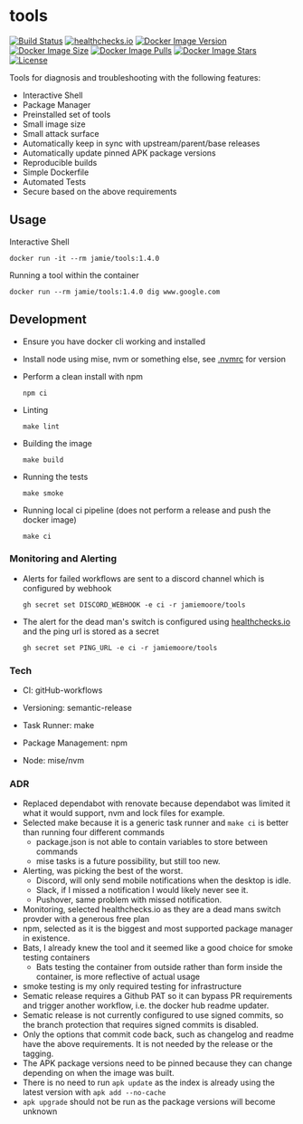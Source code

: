 # tools

[![Build Status](https://github.com/jamiemoore/tools/workflows/ci/badge.svg)](https://github.com/jamiemoore/tools/actions/workflows/ci.yml)
[![healthchecks.io](https://healthchecks.io/badge/27bf2f53-c0ef-4517-86df-6b10f21c732e/CpsP3JLr-2.svg)](https://healthchecks.io/)
[![Docker Image Version](https://img.shields.io/docker/v/jamie/tools)](https://hub.docker.com/r/jamie/tools)
[![Docker Image Size](https://img.shields.io/docker/image-size/jamie/tools)](https://hub.docker.com/r/jamie/tools)
[![Docker Image Pulls](https://img.shields.io/docker/pulls/jamie/tools)](https://hub.docker.com/r/jamie/tools)
[![Docker Image Stars](https://img.shields.io/docker/stars/jamie/tools)](https://hub.docker.com/r/jamie/tools)
[![License](https://img.shields.io/github/license/jamiemoore/tools)](https://opensource.org/licenses/MIT)

Tools for diagnosis and troubleshooting with the following features:

- Interactive Shell
- Package Manager
- Preinstalled set of tools
- Small image size
- Small attack surface
- Automatically keep in sync with upstream/parent/base releases
- Automatically update pinned APK package versions
- Reproducible builds
- Simple Dockerfile
- Automated Tests
- Secure based on the above requirements

## Usage

Interactive Shell

```
docker run -it --rm jamie/tools:1.4.0
```

Running a tool within the container

```
docker run --rm jamie/tools:1.4.0 dig www.google.com
```

## Development

- Ensure you have docker cli working and installed

- Install node using mise, nvm or something else, see [.nvmrc](.nvmrc) for version

- Perform a clean install with npm

  ```
  npm ci
  ```

* Linting

  ```
  make lint
  ```

* Building the image

  ```
  make build
  ```

* Running the tests

  ```
  make smoke
  ```

* Running local ci pipeline (does not perform a release and push the docker image)

  ```
  make ci
  ```

### Monitoring and Alerting

- Alerts for failed workflows are sent to a discord channel which is configured by webhook

  ```
  gh secret set DISCORD_WEBHOOK -e ci -r jamiemoore/tools
  ```

- The alert for the dead man's switch is configured using [healthchecks.io](https://healthchecks.io/) and the ping url is stored as a secret

  ```
  gh secret set PING_URL -e ci -r jamiemoore/tools
  ```

### Tech

- CI: gitHub-workflows

- Versioning: semantic-release

- Task Runner: make

- Package Management: npm

- Node: mise/nvm

### ADR

- Replaced dependabot with renovate because dependabot was limited it what it would support, nvm and lock files for example.
- Selected make because it is a generic task runner and `make ci` is better than running four different commands
  - package.json is not able to contain variables to store between commands
  - mise tasks is a future possibility, but still too new.
- Alerting, was picking the best of the worst.
  - Discord, will only send mobile notifications when the desktop is idle.
  - Slack, if I missed a notification I would likely never see it.
  - Pushover, same problem with missed notification.
- Monitoring, selected healthchecks.io as they are a dead mans switch provder with a generous free plan
- npm, selected as it is the biggest and most supported package manager in existence.
- Bats, I already knew the tool and it seemed like a good choice for smoke testing containers
  - Bats testing the container from outside rather than form inside the container, is more reflective of actual usage
- smoke testing is my only required testing for infrastructure
- Sematic release requires a Github PAT so it can bypass PR requirements and trigger another workflow, i.e. the docker hub readme updater.
- Sematic release is not currently configured to use signed commits, so the branch protection that requires signed commits is disabled.
- Only the options that commit code back, such as changelog and readme have the above requirements. It is not needed by the release or the tagging.
- The APK package versions need to be pinned because they can change depending on when the image was built.
- There is no need to run `apk update` as the index is already using the latest version with `apk add --no-cache`
- `apk upgrade` should not be run as the package versions will become unknown
